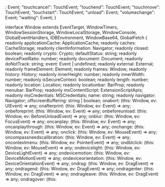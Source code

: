 : Event;
    "touchcancel": TouchEvent;
    "touchend": TouchEvent;
    "touchmove": TouchEvent;
    "touchstart": TouchEvent;
    "unload": Event;
    "volumechange": Event;
    "waiting": Event;
}

interface Window extends EventTarget, WindowTimers, WindowSessionStorage, WindowLocalStorage, WindowConsole, GlobalEventHandlers, IDBEnvironment, WindowBase64, GlobalFetch {
    readonly applicationCache: ApplicationCache;
    readonly caches: CacheStorage;
    readonly clientInformation: Navigator;
    readonly closed: boolean;
    readonly crypto: Crypto;
    defaultStatus: string;
    readonly devicePixelRatio: number;
    readonly document: Document;
    readonly doNotTrack: string;
    event: Event | undefined;
    readonly external: External;
    readonly frameElement: Element;
    readonly frames: Window;
    readonly history: History;
    readonly innerHeight: number;
    readonly innerWidth: number;
    readonly isSecureContext: boolean;
    readonly length: number;
    readonly location: Location;
    readonly locationbar: BarProp;
    readonly menubar: BarProp;
    readonly msContentScript: ExtensionScriptApis;
    readonly msCredentials: MSCredentials;
    name: string;
    readonly navigator: Navigator;
    offscreenBuffering: string | boolean;
    onabort: (this: Window, ev: UIEvent) => any;
    onafterprint: (this: Window, ev: Event) => any;
    onbeforeprint: (this: Window, ev: Event) => any;
    onbeforeunload: (this: Window, ev: BeforeUnloadEvent) => any;
    onblur: (this: Window, ev: FocusEvent) => any;
    oncanplay: (this: Window, ev: Event) => any;
    oncanplaythrough: (this: Window, ev: Event) => any;
    onchange: (this: Window, ev: Event) => any;
    onclick: (this: Window, ev: MouseEvent) => any;
    oncompassneedscalibration: (this: Window, ev: Event) => any;
    oncontextmenu: (this: Window, ev: PointerEvent) => any;
    ondblclick: (this: Window, ev: MouseEvent) => any;
    ondevicelight: (this: Window, ev: DeviceLightEvent) => any;
    ondevicemotion: (this: Window, ev: DeviceMotionEvent) => any;
    ondeviceorientation: (this: Window, ev: DeviceOrientationEvent) => any;
    ondrag: (this: Window, ev: DragEvent) => any;
    ondragend: (this: Window, ev: DragEvent) => any;
    ondragenter: (this: Window, ev: DragEvent) => any;
    ondragleave: (this: Window, ev: DragEvent) => any;
    ondragover: (this: